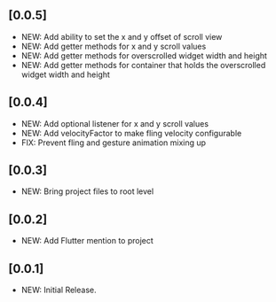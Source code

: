 ## [0.0.5]

* NEW: Add ability to set the x and y offset of scroll view
* NEW: Add getter methods for x and y scroll values
* NEW: Add getter methods for overscrolled widget width and height
* NEW: Add getter methods for container that holds the overscrolled widget width and height

## [0.0.4]

* NEW: Add optional listener for x and y scroll values
* NEW: Add velocityFactor to make fling velocity configurable
* FIX: Prevent fling and gesture animation mixing up

## [0.0.3]

* NEW: Bring project files to root level

## [0.0.2]

* NEW: Add Flutter mention to project

## [0.0.1]

* NEW: Initial Release.
